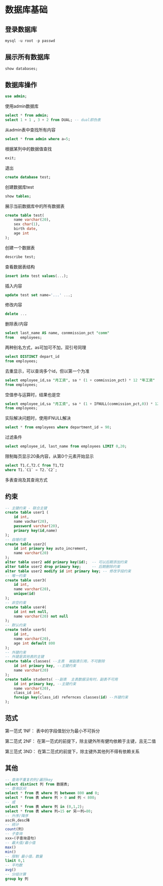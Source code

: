 # 数据库基础

## 登录数据库

```sql
mysql -u root -p passwd
```

## 展示所有数据库

```sql
show databases;
```

## 数据库操作

```sql
use admin;
```

使用admin数据库

```sql
select * from admin;
select 1 + 1 , 3 + 2 from DUAL; -- dual即伪表
```

从admin表中查找所有内容

```sql
select * from admin where a=5;
```

根据某列中的数据值查找

```sql
exit;
```

退出

```sql
create database test;
```

创建数据库test

```sql
show tables;
```

展示当前数据库中的所有数据表

```sql
create table test(
	name varchar(20),
    sex char(1),
    birth date,
    age int
);
```

创建一个数据表

```sql
describe test;
```

查看数据表结构

```sql
insert into test values(...);
```

插入内容

```sql
update test set name='...' ...;
```

修改内容

```sql
delete ...
```

删除表/内容

```sql
select last_name AS name, conmmission_pct "comm"
from   employees; 
```

两种别名方式，as可加可不加，双引号同理

```sql
select DISTINCT depart_id
from employees;
```

去重显示，可以查询多个id，但以第一个为准

```sql
select employee_id,sa "月工资", sa * (1 + commission_pct) * 12 "年工资"
from employees;
```

空值参与运算时，结果也是空

```sql
select employee_id,sa "月工资", sa * (1 + IFNULL(commission_pct,0)) * 12 "年工资"
from employees;
```

实际解决问题时，使用IFNULL解决

```sql
select * from employees where department_id = 90;
```

过滤条件

```sql
select employee_id, last_name from employees LIMIT 0,20;
```

限制每页显示20条内容，从第0个元素开始显示

```sql
select T1.C,T2.C from T1,T2
where T1.`C1` = T2.`C2`;
```

多表查询及其查询方式

## 约束

```sql
-- 主键约束 - 联合主键
create table user1 (
	id int,
    name vachar(20),
    password varchar(20),
    primary key(id,name)
);
-- 自增约束
create table user2(
	id int primary key auto_increment,
    name varchar(20)
);
alter table user2 add primary key(id);  -- 可以后期添加约束
alter table user2 drop primary key;     -- 后期删除约束
alter table user2 modify id int primary key; -- 修改字段约束
-- 唯一约束
create table user3(
	id int,
    name varchar(20),
    unique(id)
);
-- 非空约束
create table user4(
	id int not null,
    name varchar(20) not null
);
-- 默认约束
create teble user5(
	id int,
    name varchar(20),
    age int default 800
);
-- 外键约束
-- 外键是其他表的主键
create table classes( --主表  被副表引用，不可删除
	id int primary key, --主键约束
    name varchar(20)
);
create table students( --副表  主表数据没有时，副表不可用
	id int primary key, --主键约束
    name varchar(20),
    class_id int,
    foreign key(class_id) refernces classes(id) --外键约束
);
```

## 范式

第一范式 1NF： 表中的字段值划分为最小不可拆分

第二范式 2NF： 在第一范式的前提下，除主键外所有健均依赖于主键，且无二值

第三范式 3ND： 在第二范式的前提下，除主键外其他列不得有依赖关系

## 其他

```sql
-- 查询不重复的列/遍历key
select distinct 列 from 数据表;
-- 查询区间
select * from 表 where 列 between 800 and 0;
select * from 表 where 列 > 0 and 列 < 800;
-- 或
select * from 表 where 列 in (0,1,2);
select * from 表 where 列=15 or 另一列=80;
-- 升序/降序
asc升,desc降
-- 统计
count(列)
-- 子查询
xxx=(子查询语句)
-- 最大值/最小值
max()
min()
-- 限制 最小值，数量
limit 0,1
-- 平均数
avg()
-- 分组计算
group by 列
```